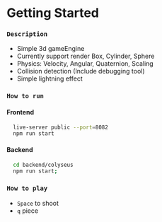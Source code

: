 # Getting Started

### `Description`

- Simple 3d gameEngine
- Currently support render Box, Cylinder, Sphere
- Physics: Velocity, Angular, Quaternion, Scaling
- Collision detection (Include debugging tool)
- Simple lightning effect

### `How to run`

#### Frontend
  ```bash
    live-server public --port=8082
    npm run start
  ```

#### Backend
```bash
  cd backend/colyseus
  npm run start;
```

### `How to play`

- `Space` to shoot
- `q` piece